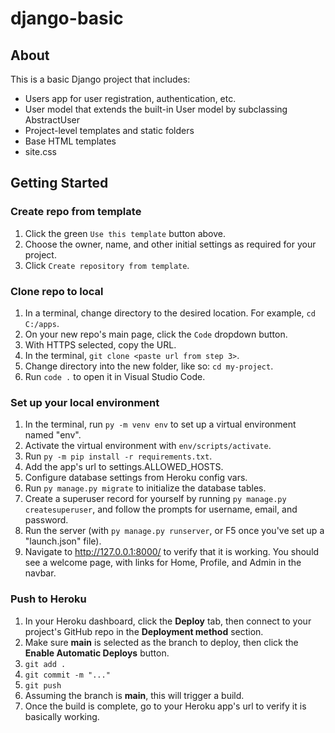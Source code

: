 # django-basic

## About

This is a basic Django project that includes:

* Users app for user registration, authentication, etc.
* User model that extends the built-in User model by subclassing AbstractUser
* Project-level templates and static folders
* Base HTML templates
* site.css

## Getting Started

### Create repo from template

1. Click the green `Use this template` button above.
2. Choose the owner, name, and other initial settings as required for your project.
3. Click `Create repository from template`.

### Clone repo to local

1. In a terminal, change directory to the desired location. For example, `cd C:/apps`.
2. On your new repo's main page, click the `Code` dropdown button.
3. With HTTPS selected, copy the URL.
4. In the terminal, `git clone <paste url from step 3>`.
5. Change directory into the new folder, like so: `cd my-project`.
6. Run `code .` to open it in Visual Studio Code.

### Set up your local environment

1. In the terminal, run `py -m venv env` to set up a virtual environment named "env".
2. Activate the virtual environment with `env/scripts/activate`.
3. Run `py -m pip install -r requirements.txt`.
4. Add the app's url to settings.ALLOWED_HOSTS.
5. Configure database settings from Heroku config vars.
6. Run `py manage.py migrate` to initialize the database tables.
7. Create a superuser record for yourself by running `py manage.py createsuperuser`, and follow the prompts for username, email, and password.
8. Run the server (with `py manage.py runserver`, or F5 once you've set up a "launch.json" file).
9. Navigate to http://127.0.0.1:8000/ to verify that it is working. You should see a welcome page, with links for Home, Profile, and Admin in the navbar.

### Push to Heroku
1. In your Heroku dashboard, click the **Deploy** tab, then connect to your project's GitHub repo in the **Deployment method** section.
2. Make sure **main** is selected as the branch to deploy, then click the **Enable Automatic Deploys** button.
3. `git add .`
4. `git commit -m "..."`
5. `git push`
6. Assuming the branch is **main**, this will trigger a build.
7. Once the build is complete, go to your Heroku app's url to verify it is basically working.